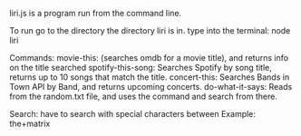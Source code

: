 liri.js is a program run from the command line.

To run go to the directory the directory liri is in.
type into the terminal: node liri <command> <search>
Commands: 
movie-this:  (searches omdb for a movie title), and returns info on the title searched
spotify-this-song: Searches Spotify by song title, returns up to 10 songs that match the title.
concert-this: Searches Bands in Town API by Band, and returns upcoming concerts.
do-what-it-says: Reads from the random.txt file, and uses the command and search from there.


Search:
have to search with special characters between 
Example:  the+matrix


